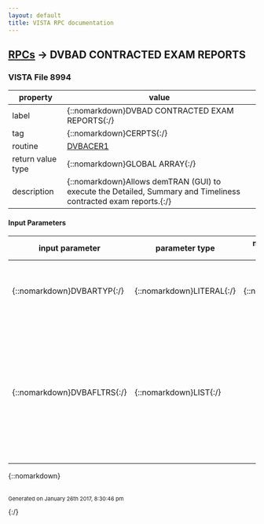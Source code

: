 ```yaml
---
layout: default
title: VISTA RPC documentation
---
```




## [RPCs](TableOfContent.md) &#8594; DVBAD CONTRACTED EXAM REPORTS 



### VISTA File 8994 


 property | value 
--- | --- 
 label | {::nomarkdown}DVBAD CONTRACTED EXAM REPORTS{:/}
 tag | {::nomarkdown}CERPTS{:/}
 routine | [DVBACER1](http://code.osehra.org/dox/Routine_DVBACER1_source.html)
 return value type | {::nomarkdown}GLOBAL ARRAY{:/}
 description | {::nomarkdown}Allows demTRAN (GUI) to execute the Detailed, Summary and Timeliness contracted exam reports.{:/}

#### Input Parameters

| input parameter | parameter type | maximum data length | required | description | 
| --- | --- | --- | --- | --- | 
| {::nomarkdown}DVBARTYP{:/} | {::nomarkdown}LITERAL{:/} | {::nomarkdown}1{:/} | {::nomarkdown}true{:/} | {::nomarkdown}The type of contracted exam report to execute: D: Detailed, S: Summary, or T: Timeliness.{:/} | 
| {::nomarkdown}DVBAFLTRS{:/} | {::nomarkdown}LIST{:/} |  | {::nomarkdown}true{:/} | {::nomarkdown}Optional parameter that allows filtering the contracted exam results. The filters include DATE, a date range, CONTRACTOR, IEN of specific contractor, PENDING, referred exams only and SORT for grouping results by contractor or request date/time (Used for Detailed Reports Only).{:/} | 

{::nomarkdown} <br/><br/><p style="font-size: 11px">Generated on January 26th 2017, 8:30:46 pm</p>{:/}